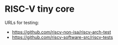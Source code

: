 # RISC-V tiny core

URLs for testing:
  - https://github.com/riscv-non-isa/riscv-arch-test
  - https://github.com/riscv-software-src/riscv-tests
